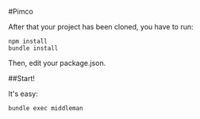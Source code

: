 #Pimco


After that your project has been cloned, you have to run:

    npm install
    bundle install

Then, edit your package.json.

##Start!

It's easy:

```
bundle exec middleman
```
